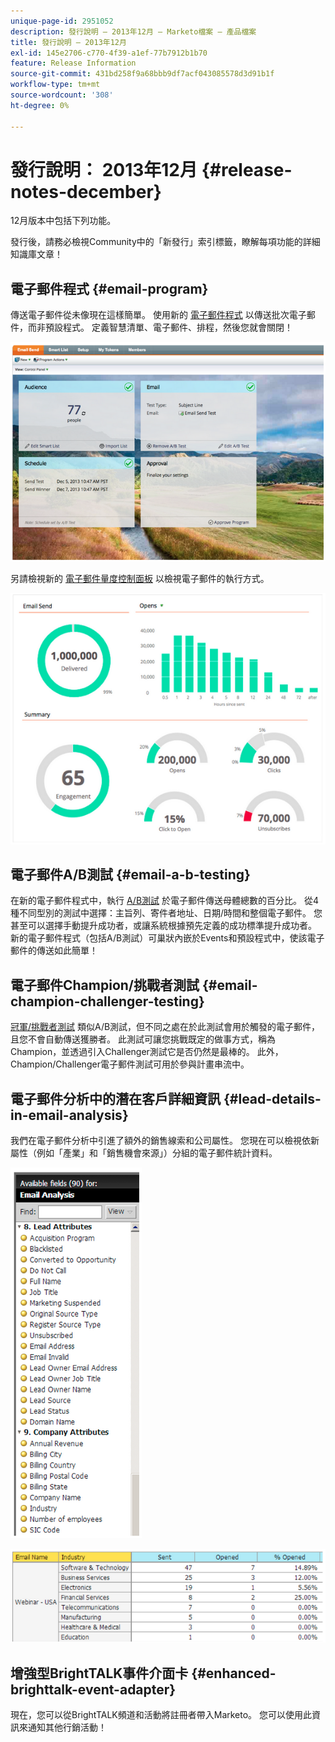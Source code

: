 ```yaml
---
unique-page-id: 2951052
description: 發行說明 — 2013年12月 — Marketo檔案 — 產品檔案
title: 發行說明 — 2013年12月
exl-id: 145e2706-c770-4f39-a1ef-77b7912b1b70
feature: Release Information
source-git-commit: 431bd258f9a68bbb9df7acf043085578d3d91b1f
workflow-type: tm+mt
source-wordcount: '308'
ht-degree: 0%

---
```


# 發行說明： 2013年12月 {#release-notes-december}

12月版本中包括下列功能。

發行後，請務必檢視Community中的「新發行」索引標籤，瞭解每項功能的詳細知識庫文章！

## 電子郵件程式 {#email-program}

傳送電子郵件從未像現在這樣簡單。 使用新的 [電子郵件程式](/help/marketo/product-docs/email-marketing/email-programs/creating-an-email-program/understanding-email-programs.md) 以傳送批次電子郵件，而非預設程式。 定義智慧清單、電子郵件、排程，然後您就會關閉！

![](assets/image2014-9-22-17-3a19-3a55.png)

另請檢視新的 [電子郵件量度控制面板](/help/marketo/product-docs/email-marketing/email-programs/email-program-data/view-the-email-program-dashboard.md) 以檢視電子郵件的執行方式。

![](assets/image2014-9-22-17-3a20-3a14.png)

## 電子郵件A/B測試 {#email-a-b-testing}

在新的電子郵件程式中，執行 [A/B測試](/help/marketo/product-docs/email-marketing/email-programs/email-program-actions/email-test-a-b-test/add-an-a-b-test.md) 於電子郵件傳送母體總數的百分比。 從4種不同型別的測試中選擇：主旨列、寄件者地址、日期/時間和整個電子郵件。 您甚至可以選擇手動提升成功者，或讓系統根據預先定義的成功標準提升成功者。 新的電子郵件程式（包括A/B測試）可巢狀內嵌於Events和預設程式中，使該電子郵件的傳送如此簡單！

## 電子郵件Champion/挑戰者測試 {#email-champion-challenger-testing}

[冠軍/挑戰者測試](/help/marketo/product-docs/email-marketing/general/functions-in-the-editor/email-tests-champion-challenger/add-an-email-champion-challenger.md) 類似A/B測試，但不同之處在於此測試會用於觸發的電子郵件，且您不會自動傳送獲勝者。 此測試可讓您挑戰既定的做事方式，稱為Champion，並透過引入Challenger測試它是否仍然是最棒的。 此外，Champion/Challenger電子郵件測試可用於參與計畫串流中。

## 電子郵件分析中的潛在客戶詳細資訊 {#lead-details-in-email-analysis}

我們在電子郵件分析中引進了額外的銷售線索和公司屬性。 您現在可以檢視依新屬性（例如「產業」和「銷售機會來源」）分組的電子郵件統計資料。

![](assets/image2014-9-22-17-3a20-3a43.png)

![](assets/image2014-9-22-17-3a21-3a18.png)

## 增強型BrightTALK事件介面卡 {#enhanced-brighttalk-event-adapter}

現在，您可以從BrightTALK頻道和活動將註冊者帶入Marketo。 您可以使用此資訊來通知其他行銷活動！
